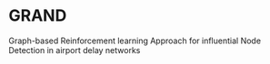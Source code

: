 # GRAND
Graph-based Reinforcement learning Approach for influential Node Detection in airport delay networks
